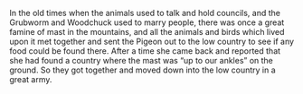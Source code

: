 In the old times when the animals used to talk and hold councils, and the Grubworm and Woodchuck used to marry people, there was once a great famine of mast in the mountains, and all the animals and birds which lived upon it met together and sent the Pigeon out to the low country to see if any food could be found there. After a time she came back and reported that she had found a country where the mast was “up to our ankles” on the ground. So they got together and moved down into the low country in a great army.
